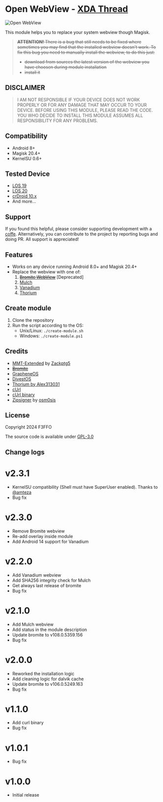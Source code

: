 # Open WebView - [XDA Thread](https://xdaforums.com/t/magisk-module-webview-open-webview-2-3-0.4496119/)

![Open WebView](https://raw.githubusercontent.com/Magisk-Modules-Alt-Repo/open_webview/master/img/logo.png)

This module helps you to replace your system webview though Magisk.

>~~**ATTENTION!** There is a bug that still needs to be fixed where sometimes you may find that the installed webview doesn't work. To fix this bug you need to manually install the webview, to do this just:~~
> - ~~download from sources the latest version of the webview you have choosen during module installation~~
> - ~~install it~~

## DISCLAIMER

>I AM NOT RESPONSIBLE IF YOUR DEVICE DOES NOT WORK PROPERLY OR FOR ANY DAMAGE THAT MAY OCCUR TO YOUR DEVICE. BEFORE USING THIS MODULE, PLEASE READ THE CODE. YOU WHO DECIDE TO INSTALL THIS MODULE ASSUMES ALL RESPONSIBILITY FOR ANY PROBLEMS.

## Compatibility

- Android 8+
- Magisk 20.4+
- KernelSU 0.6+

## Tested Device

- [LOS 19](https://lineageos.org/)
- [LOS 20](https://lineageos.org/)
- [crDroid 10.x](https://crdroid.net/)
- And more...

## Support

If you found this helpful, please consider supporting development with a [coffe](https://www.paypal.me/f3ff0). Alternatively, you can contribute to the project by reporting bugs and doing PR. All support is appreciated!

## Features

- Works on any device running Android 8.0+ and Magisk 20.4+
- Replace the webview with one of:
    1. ~~[Bromite WebView](https://github.com/bromite/bromite)~~ [Deprecated]
    2. [Mulch](https://gitlab.com/divested-mobile/mulch)
    3. [Vanadium](https://gitlab.com/grapheneos/platform_external_vanadium)
    4. [Thorium](https://github.com/Alex313031/Thorium-Android)

## Create module

1. Clone the repository
2. Run the script according to the OS:
   - Unix/Linux: `./create-module.sh`
   - Windows: `./create-module.ps1`

## Credits

- [MMT-Extended](https://github.com/Zackptg5/MMT-Extended) by [Zackptg5](https://github.com/Zackptg5)
- ~~[Bromite](https://github.com/bromite/bromite)~~
- [GrapheneOS](https://grapheneos.org/)
- [DivestOS](https://gitlab.com/divested-mobile)
- [Thorium by Alex313031](https://github.com/Alex313031/thorium)
- [cUrl](https://github.com/curl/curl)
- [cUrl binary](https://github.com/F3FFO/compile_zlib_openssl_curl_android)
- [Zipsigner](https://github.com/Magisk-Modules-Repo/zipsigner) by [osm0sis](https://github.com/osm0sis)

## License

Copyright 2024 F3FFO

The source code is available under [GPL-3.0](https://github.com/Magisk-Modules-Alt-Repo/open_fonts/blob/master/LICENSE)

## Change logs

# v2.3.1

- KernelSU compatibility (Shell must have SuperUser enabled). Thanks to [@amteza](https://github.com/amteza)
- Bug fix

# v2.3.0

- Remove Bromite webview
- Re-add overlay inside module
- Add Android 14 support for Vanadium

# v2.2.0

- Add Vanadium webview
- Add SHA256 integrity check for Mulch
- Get always last release of bromite
- Bug fix

# v2.1.0

- Add Mulch webview
- Add status in the module description
- Update bromite to v108.0.5359.156
- Bug fix

# v2.0.0

- Reworked the installation logic
- Add cleaning logic for dalvik cache
- Update bromite to v106.0.5249.163
- Bug fix

# v1.1.0

- Add curl binary
- Bug fix

# v1.0.1

- Bug fix

# v1.0.0

- Initial release
